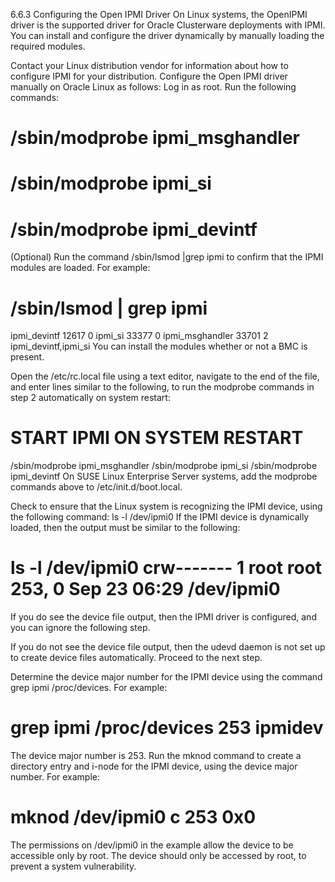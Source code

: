 6.6.3 Configuring the Open IPMI Driver On Linux systems, the OpenIPMI driver is the supported driver for Oracle Clusterware deployments with IPMI. You can install and configure the driver dynamically by manually loading the required modules.

Contact your Linux distribution vendor for information about how to configure IPMI for your distribution. Configure the Open IPMI driver manually on Oracle Linux as follows: Log in as root. Run the following commands:

/sbin/modprobe ipmi_msghandler
==============================

/sbin/modprobe ipmi_si
======================

/sbin/modprobe ipmi_devintf
===========================

(Optional) Run the command /sbin/lsmod |grep ipmi to confirm that the IPMI modules are loaded. For example:

/sbin/lsmod | grep ipmi
=======================

ipmi_devintf 12617 0 ipmi_si 33377 0 ipmi_msghandler 33701 2 ipmi_devintf,ipmi_si You can install the modules whether or not a BMC is present.

Open the /etc/rc.local file using a text editor, navigate to the end of the file, and enter lines similar to the following, to run the modprobe commands in step 2 automatically on system restart:

START IPMI ON SYSTEM RESTART
============================

/sbin/modprobe ipmi_msghandler /sbin/modprobe ipmi_si /sbin/modprobe ipmi_devintf On SUSE Linux Enterprise Server systems, add the modprobe commands above to /etc/init.d/boot.local.

Check to ensure that the Linux system is recognizing the IPMI device, using the following command: ls -l /dev/ipmi0 If the IPMI device is dynamically loaded, then the output must be similar to the following:

ls -l /dev/ipmi0 crw------- 1 root root 253, 0 Sep 23 06:29 /dev/ipmi0
======================================================================

If you do see the device file output, then the IPMI driver is configured, and you can ignore the following step.

If you do not see the device file output, then the udevd daemon is not set up to create device files automatically. Proceed to the next step.

Determine the device major number for the IPMI device using the command grep ipmi /proc/devices. For example:

grep ipmi /proc/devices 253 ipmidev
===================================

The device major number is 253. Run the mknod command to create a directory entry and i-node for the IPMI device, using the device major number. For example:

mknod /dev/ipmi0 c 253 0x0
==========================

The permissions on /dev/ipmi0 in the example allow the device to be accessible only by root. The device should only be accessed by root, to prevent a system vulnerability.
